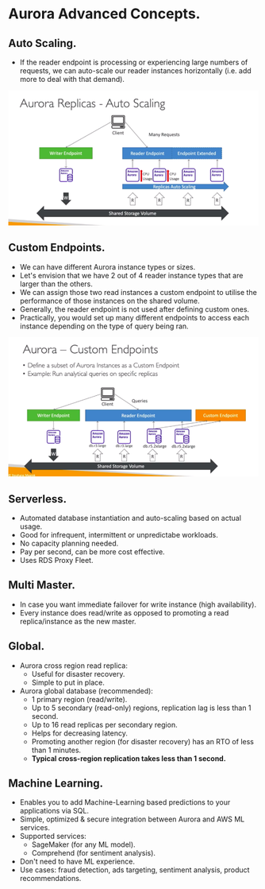 # **Aurora Advanced Concepts.**

## **Auto Scaling.**

* If the reader endpoint is processing or experiencing large numbers of requests, we can auto-scale our reader instances horizontally (i.e. add more to deal with that demand).

<img src="./images/AuroraReadScaling.png">

## **Custom Endpoints.**

* We can have different Aurora instance types or sizes.
* Let's envision that we have 2 out of 4 reader instance types that are larger than the others.
* We can assign those two read instances a custom endpoint to utilise the performance of those instances on the shared volume.
* Generally, the reader endpoint is not used after defining custom ones.
* Practically, you would set up many different endpoints to access each instance depending on the type of query being ran.

<img src="./images/AuroraCustomEndpoint.png">

## **Serverless.**

* Automated database instantiation and auto-scaling based on actual usage.
* Good for infrequent, intermittent or unpredictabe workloads.
* No capacity planning needed.
* Pay per second, can be more cost effective.
* Uses RDS Proxy Fleet.

## **Multi Master.**

* In case you want immediate failover for write instance (high availability).
* Every instance does read/write as opposed to promoting a read replica/instance as the new master.

## **Global.**

* Aurora cross region read replica:
    * Useful for disaster recovery.
    * Simple to put in place.
* Aurora global database (recommended):
    * 1 primary region (read/write).
    * Up to 5 secondary (read-only) regions, replication lag is less than 1 second.
    * Up to 16 read replicas per secondary region.
    * Helps for decreasing latency.
    * Promoting another region (for disaster recovery) has an RTO of less than 1 minutes.
    * **Typical cross-region replication takes less than 1 second.**

## **Machine Learning.**

* Enables you to add Machine-Learning based predictions to your applications via SQL.
* Simple, optimized & secure integration between Aurora and AWS ML services.
* Supported services:
    * SageMaker (for any ML model).
    * Comprehend (for sentiment analysis).
* Don't need to have ML experience.
* Use cases: fraud detection, ads targeting, sentiment analysis, product recommendations.